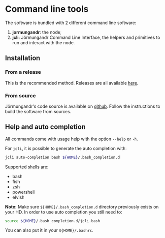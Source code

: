 # Command line tools

The software is bundled with 2 different command line software:

1. **jormungandr**: the node;
2. **jcli**: Jörmungandr Command Line Interface, the helpers and primitives to run and interact with the node.

## Installation

### From a release

This is the recommended method. Releases are all available
[here](https://github.com/input-output-hk/jormungandr/releases).

### From source

Jörmungandr's code source is available on
[github](https://github.com/input-output-hk/jormungandr#how-to-install-from-sources).
Follow the instructions to build the software from sources.

## Help and auto completion

All commands come with usage help with the option `--help` or `-h`.

For `jcli`, it is possible to generate the auto completion with:

```sh
jcli auto-completion bash ${HOME}/.bash_completion.d
```

Supported shells are:

- bash
- fish
- zsh
- powershell
- elvish

**Note:**
Make sure `${HOME}/.bash_completion.d` directory previously exists on your HD.
In order to use auto completion you still need to:

```sh
source ${HOME}/.bash_completion.d/jcli.bash
```

You can also put it in your `${HOME}/.bashrc`.
